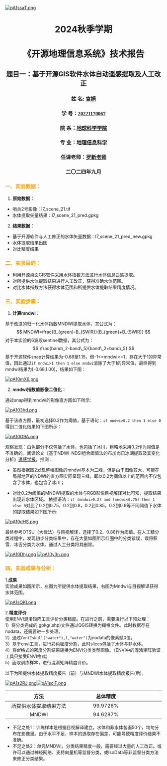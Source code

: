[![pA1ssaT.png](https://s21.ax1x.com/2024/09/29/pA1ssaT.png)](https://imgse.com/i/pA1ssaT)
# <center>2024秋季学期</center>
# <center>《开源地理信息系统》技术报告</center>
## <center>题目一：基于开源GIS软件水体自动遥感提取及人工改正</center>
### <font face="仿宋"><center>姓 名:  <u>袁婧</u></font>
### <font face="仿宋"><center>学 号：<u>20221170067</u></font>
### <font face="仿宋"><center>院 系：<u>地球科学学院</u></font>
### <font face="仿宋"><center>专 业：<u>地理信息科学</u></font>
### <font face="仿宋"><center>任课老师：<u>罗新老师</u></font>
### <font face="仿宋"><center>二〇二四年九月</font>


### <font color=orange>一、实验数据：</font>
1. **原始数据：**
- 哨兵2号影像：l7_scene_21.tif
- 水体提取矢量结果：l7_scene_21_pred.gpkg
2. **结果数据：**
- 基于开源软件与人工修正的水体矢量数据：l7_scene_21_pred_new.gpkg
- 水体提取结果出图
- 对比精度结果
### <font color=orange>二、实验目的：</font>
- 利用开源桌面GIS软件采用水体指数方法进行水体信息遥感提取。
- 对所提供水体提取结果进行人工改正，获得准确水体范围。
- 对比水体指数方法获得水体范围和所提供水体提取结果精度情况。
### <font color=orange>三、实验步骤：</font>
1. **计算mndwi：**

基于改进的归一化水体指数MNDWI提取水体，其公式为：
$$
MNDWI=\frac{B_{green}-B_{SWIR}}{B_{green}+B_{SWIR}}
$$
对于本实验的6波段sentinel数据，其公式为：
$$
\frac{band\_2-band\_5}{band\_2+band\_5}
$$
基于开源软件snap计算结果为-0.68至1.15，但-1<=mndwi<=1，存在大于1的异常值，因此通过```if mndwi>1 then 1 else mndwi```消除了大于1的异常值，最终得到mndwi结果为[-0.68,1.00]，结果如下图：  

[![pA10mX6.png](https://s21.ax1x.com/2024/09/29/pA10mX6.png)](https://imgse.com/i/pA10mX6)

2. **mndwi指数值影像二值化：**

通过snap得到mndwi的影像直方图如下所示:  

[![pA103hd.png](https://s21.ax1x.com/2024/09/29/pA103hd.png)](https://imgse.com/i/pA103hd)

基于该直方图，最初选择0.2作为阈值，基于语句：```if mndwi>0.2 then 1 else 0```得到二值化结果如下图所示：

[![pA10G9A.png](https://s21.ax1x.com/2024/09/29/pA10G9A.png)](https://imgse.com/i/pA10G9A)  

观察发现：白色部分不仅包括了水体，也包括了冰川，粗略地采用0.2作为阈值是不准确的。阅读论文《基于NDWI-NDSI组合阈值法的布加岗日冰湖提取及其变化分析》[遥感学报]，推测：
- 虽然根据图2发现整幅图像的mndwi基本为二峰，但是由于图像较大，可能在局部地区的NDWI的直方图实际呈现三峰，即以0.2为阈值以上的范围内不仅包含了水体，也包含了冰川；  

- 对比0.2为阈值的MNDWI提取的水体与RGB影像目视解译对比可知，提取结果出现非水体区域。
依据语法：```if (mndwi>0.2) and (mndwi<0.75) then 1 else 0```对比了0.2到0.75，0.2到0.8，0.2到0.85，0.2到0.9等不同阈值下水体的提取结果如下图所示:  

[![pA10dHS.png](https://s21.ax1x.com/2024/09/29/pA10dHS.png)](https://imgse.com/i/pA10dHS)  

最终参考OTSU（大律法）与目视解译，选择了0.2、0.88作为阈值。在人工精分类过程中，发现初步分类结果中，存在大量如图所示红圈中的分类错误，误将积雪、冰舌分类为水体。通过人工分类将其删除。  

[![pA10Dhj.png](https://s21.ax1x.com/2024/09/29/pA10Dhj.png)](https://imgse.com/i/pA10Dhj)
[![pA10y3n.png](https://s21.ax1x.com/2024/09/29/pA10y3n.png)](https://imgse.com/i/pA10y3n)


### <font color=orange>四、实验成果与分析：</font>

1.**成果**  
实验成果如图所示，左图为所提供水体提取结果，右图为Mndwi与目视解译获得水体范围。  

[![pA1sQKI.png](https://s21.ax1x.com/2024/09/29/pA1sQKI.png)](https://imgse.com/i/pA1sQKI)
  
2.**精度评价**  
使用ENVI混淆矩阵工具评价分类精度。在进行之前，需要进行以下预处理：  
1）将分类完成的.gpkg(.shp)文件通过QGIS转换为栅格文件。此时数据存在nodata，还需要进一步处理。  
2）通过```Con(IsNull("water"),1,"water")```为nodata的像素赋0值。  
3）基于envi工具，进行彩色密度分割，此时slices包括了水体与非水体。  
4）将tif格式的密度分割结果转换为ENVI分类类型图像。（ENVI中的混淆矩阵验证工具只接受ENVI格式）  
5）画取训练样本，进行混淆矩阵精度评价。

以下为所提供水体提取精度报告（前）与MNDWI水体提取精度报告(后)。  

[![pA1s2RJ.png](https://s21.ax1x.com/2024/09/29/pA1s2RJ.png)](https://imgse.com/i/pA1s2RJ)[![pA1sciF.png](https://s21.ax1x.com/2024/09/29/pA1sciF.png)](https://imgse.com/i/pA1sciF)  

|方法|总体精度|Kappa|
|:--:|:--:|:--:|
|<div style="width:200px">所提供水体提取结果方法|<div style="width:200px">99.9726%|<div style="width:200px">0.9993|
|MNDWI|94.6287%|0.8473|
  
  
- 不足之处1：训练样本是根据目视解译建立，水体和非水体各画50个，均匀分布在影像里。由于水平不足，样本的选取存在偏差，可能导致精度评价结果不准确。
- 不足之处2：单凭MNDWI，分类结果精度一般，需要经过大量的人工改正。或许可以通过神经网络、支持向量机等监督分类，或IsoData等非监督分类方法来修正分类结果。    

[遥感学报]:https://www.ygxb.ac.cn/zh/article/doi/10.11834/jrs.20210205/
